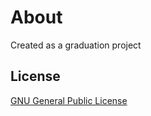 # About

Created as a graduation project

## License
[GNU General Public License](https://choosealicense.com/licenses/gpl-3.0/)
